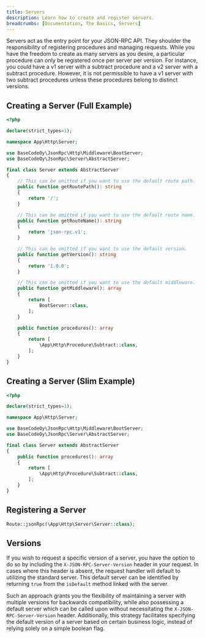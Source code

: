 ```yaml
---
title: Servers
description: Learn how to create and register servers.
breadcrumbs: [Documentation, The Basics, Servers]
---
```


Servers act as the entry point for your JSON-RPC API. They shoulder the responsibility of registering procedures and managing requests. While you have the freedom to create as many servers as you desire, a particular procedure can only be registered once per server per version. For instance, you could have a v1 server with a subtract procedure and a v2 server with a subtract procedure. However, it is not permissible to have a v1 server with two subtract procedures unless these procedures belong to distinct versions.

## Creating a Server (Full Example)

```php
<?php

declare(strict_types=1);

namespace App\Http\Server;

use BaseCodeOy\JsonRpc\Http\Middleware\BootServer;
use BaseCodeOy\JsonRpc\Server\AbstractServer;

final class Server extends AbstractServer
{
    // This can be omitted if you want to use the default route path.
    public function getRoutePath(): string
    {
        return '/';
    }

    // This can be omitted if you want to use the default route name.
    public function getRouteName(): string
    {
        return 'json-rpc.v1';
    }

    // This can be omitted if you want to use the default version.
    public function getVersion(): string
    {
        return '1.0.0';
    }

    // This can be omitted if you want to use the default middleware.
    public function getMiddleware(): array
    {
        return [
            BootServer::class,
        ];
    }

    public function procedures(): array
    {
        return [
            \App\Http\Procedure\Subtract::class,
        ];
    }
}
```

## Creating a Server (Slim Example)

```php
<?php

declare(strict_types=1);

namespace App\Http\Server;

use BaseCodeOy\JsonRpc\Http\Middleware\BootServer;
use BaseCodeOy\JsonRpc\Server\AbstractServer;

final class Server extends AbstractServer
{
    public function procedures(): array
    {
        return [
            \App\Http\Procedure\Subtract::class,
        ];
    }
}
```

## Registering a Server

```php
Route::jsonRpc(\App\Http\Server\Server::class);
```

## Versions

If you wish to request a specific version of a server, you have the option to do so by including the `X-JSON-RPC-Server-Version` header in your request. In cases where this header is absent, the request handler will default to utilizing the standard server. This default server can be identified by returning `true` from the `isDefault` method linked with the server.

Such an approach grants you the flexibility of maintaining a server with multiple versions for backwards compatibility, while also possessing a default server which can be called upon without necessitating the `X-JSON-RPC-Server-Version` header. Additionally, this strategy facilitates specifying the default version of a server based on certain business logic, instead of relying solely on a simple boolean flag.
